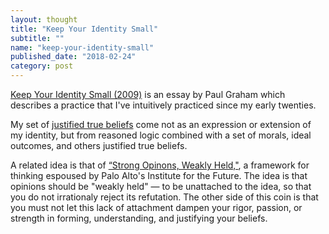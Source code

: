 ```yaml
---
layout: thought
title: "Keep Your Identity Small"
subtitle: ""
name: "keep-your-identity-small"
published_date: "2018-02-24"
category: post
---
```


[Keep Your Identity Small (2009)][essay] is an essay by Paul Graham which
describes a practice that I've intuitively practiced since my early twenties.

My set of [justified true beliefs][jtb] come not as an expression or extension
of my identity, but from reasoned logic combined with a set of morals, ideal
outcomes, and others justified true beliefs.

A related idea is that of [“Strong Opinons, Weakly Held,"][sowh], a framework
for thinking espoused by Palo Alto's Institute for the Future. The idea is that
opinions should be "weakly held" &mdash; to be unattached to the idea, so that
you do not irrationaly reject its refutation. The other side of this coin is
that you must not let this lack of attachment dampen your rigor, passion, or
strength in forming, understanding, and justifying your beliefs.

[essay]: http://www.paulgraham.com/identity.html
[jtb]: https://en.wikipedia.org/wiki/Belief#Justified_true_belief
[sowh]: http://bobsutton.typepad.com/my_weblog/2006/07/strong_opinions.html
